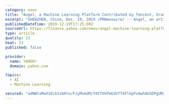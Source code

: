 ```yaml
---
category: news
title: "Angel, a Machine Learning Platform Contributed by Tencent, Graduates from Linux Foundation AI"
excerpt: "SHENZHEN, China, Dec. 19, 2019 /PRNewswire/ -- Angel, an artificial Intelligence project contributed by Tencent, successfully graduated from LF AI on December 19 th after evolving from a pure model training platform to a full-stack machine learning platform, an umbrella foundation of the Linux Foundation said in a statement released on Thursday."
publishedDateTime: 2019-12-19T17:25:00Z
sourceUrl: https://finance.yahoo.com/news/angel-machine-learning-platform-contributed-170000770.html
type: article
quality: 23
heat: 23
published: false

provider:
  name: YAHOO!
  domain: yahoo.com

topics:
  - AI
  - Machine Learning

secured: "adNWCoMwX1ELbIsbKto/FiyMxAdM/t0ITHVPmEdVfTXFl6pPxAwhAUSDPgUM2T+uDwmK9YXCH7poVZnusm89zCwPjV2wu9fNZsj6gNcIhZsRBDG3/hYjEcaKeGHpqBdf8YpJjcceJHohcKqj40nGe/bDfhHpchWRsADZ+od8T2cK+zli3cLJpS5EChTZxkGkd3tpSUPit67nWRbKrgYhkIcQetKUZuUBmDwiizvZ8a9FcQEtjtbM5hE9JFRqf3j8y+lFUtjm42cWvPcNJTT+jw==;0Mf+WnOM2LnI7x6/Dos+ww=="
---
```



